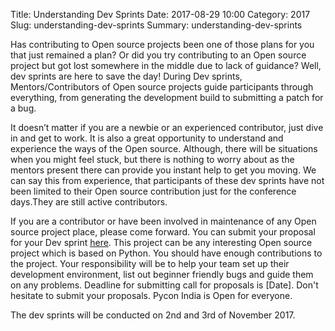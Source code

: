Title: Understanding Dev Sprints
Date: 2017-08-29 10:00
Category: 2017
Slug: understanding-dev-sprints
Summary: understanding-dev-sprints

Has contributing to Open source projects been one of those plans for you that just remained a plan? Or did you try contributing to an Open source project but got lost somewhere in the middle due to lack of guidance? 
Well, dev sprints are here to save the day! During Dev sprints, Mentors/Contributors of Open source projects guide participants through everything, from  generating the development build to submitting a patch for a bug.

It doesn’t matter if you are a newbie or an experienced contributor, just dive in and get to work. It is also a great opportunity to understand and experience the ways of the Open source. Although, there will be situations when you might feel stuck, but there is nothing to worry about as the mentors present there can provide you instant help to get you moving. We can say this from experience, that participants of these dev sprints have not been limited to their Open source contribution just for the conference days.They are still active contributors.

If you are a contributor or have been involved in maintenance of any Open source project place, please come forward. You can submit your proposal for your Dev sprint [here](https://in.pycon.org/cfp/dev-sprint-2017/proposals/). This project can be any interesting Open source project which is based on Python. You should have enough contributions to the project. Your responsibility will be to help your team set up their development environment, list out beginner friendly bugs and guide them on any problems. Deadline for submitting call for proposals is [Date]. Don't hesitate to submit your proposals. Pycon India is Open for everyone.

The dev sprints will be conducted on 2nd and 3rd of November 2017.

